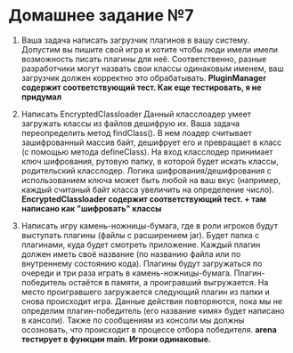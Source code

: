 # Домашнее задание №7

1.
   Ваша задача написать загрузчик плагинов в вашу систему. Допустим вы пишите свой игра и хотите
   чтобы люди имели имели возможность писать плагины для неё. Соответственно, разные
   разработчики могут назвать свои классы одинаковым именем, ваш загрузчик должен корректно
   это обрабатывать.
**PluginManager содержит соответствующий тест. Как еще тестировать, я не придумал**

2. Написать EncryptedClassloader
   Данный класслоадер умеет загружать классы из файлов дешифрую их.
   Ваша задача переопределить метод findClass(). В нем лоадер считывает зашифрованный массив
   байт, дешифрует его и превращает в класс (с помощью метода defineClass).
   На вход класслодер принимает ключ шифрования, рутовую папку, в которой будет искать классы,
   родительский класслодер. Логика шифрования/дешифрования с использованием ключа может быть любой на ваш вкус (например, каждый считаный байт класса увеличить на определение число).
   **EncryptedClassloader содержит соответствующий тест. + там написано как "шифровать" классы**

3. Написать игру камень-ножницы-бумага, где в роли игроков будут выступать плагины (файлы с расширением jar).
   Будет папка с плагинами, куда будет смотреть приложение.
   Каждый плагин должен иметь своё название (по названию файла или по внутреннему состоянию кода).
Плагины будут загружаться по очереди и три раза играть в камень-ножницы-бумагa.
Плагин-победитель остаётся в памяти, а проигравший выгружается.
На место проигравшего загружается следующий плагин из папки и снова происходит игра.
Данные действия повторяются, пока мы не определим плагин-победитель (его название «имя» будет написано в кансоли). Также по сообщениям из консоли мы должны осозновать, что происходит в процессе отбора победителя.
**arena тестирует в функции main. Игроки одинаковые.**